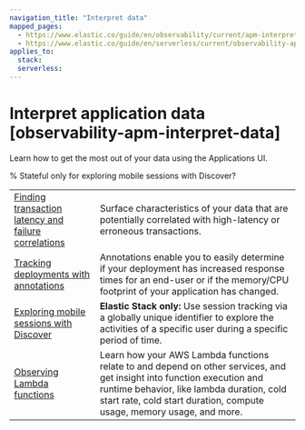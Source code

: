 ```yaml
---
navigation_title: "Interpret data"
mapped_pages:
  - https://www.elastic.co/guide/en/observability/current/apm-interpret-data.html
  - https://www.elastic.co/guide/en/serverless/current/observability-apm-interpret-data.html
applies_to:
  stack:
  serverless:
---
```


# Interpret application data [observability-apm-interpret-data]

Learn how to get the most out of your data using the Applications UI.

% Stateful only for exploring mobile sessions with Discover?

|     |     |
| --- | --- |
| [Finding transaction latency and failure correlations](/solutions/observability/apps/find-transaction-latency-failure-correlations.md) | Surface characteristics of your data that are potentially correlated with high-latency or erroneous transactions. |
| [Tracking deployments with annotations](/solutions/observability/apps/track-deployments-with-annotations.md) | Annotations enable you to easily determine if your deployment has increased response times for an end-user or if the memory/CPU footprint of your application has changed. |
| [Exploring mobile sessions with Discover](/solutions/observability/apps/explore-mobile-sessions-with-discover.md) | **Elastic Stack only:** Use session tracking via a globally unique identifier to explore the activities of a specific user during a specific period of time. |
| [Observing Lambda functions](/solutions/observability/apps/observe-lambda-functions.md) | Learn how your AWS Lambda functions relate to and depend on other services, and get insight into function execution and runtime behavior, like lambda duration, cold start rate, cold start duration, compute usage, memory usage, and more. |